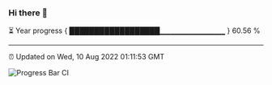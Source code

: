 ### Hi there 👋

⏳ Year progress { ██████████████████▁▁▁▁▁▁▁▁▁▁▁▁ } 60.56 %

---

⏰ Updated on Wed, 10 Aug 2022 01:11:53 GMT

![Progress Bar CI](https://github.com/liununu/liununu/workflows/Progress%20Bar%20CI/badge.svg)
